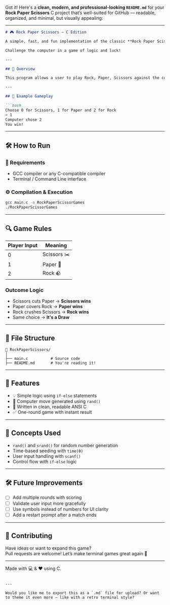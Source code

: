 Got it! Here's a **clean, modern, and professional-looking `README.md`** for your **Rock Paper Scissors** C project that’s well-suited for GitHub — readable, organized, and minimal, but visually appealing:

---

```markdown
# 🎮 Rock Paper Scissors — C Edition

A simple, fast, and fun implementation of the classic **Rock Paper Scissors** game, written in C for the command line.

Challenge the computer in a game of logic and luck!

---

## 📌 Overview

This program allows a user to play Rock, Paper, Scissors against the computer. The computer randomly selects its move, and the user is prompted to input theirs. The game then compares the two and declares a winner.

---

## 🧪 Example Gameplay

```bash
Choose 0 for Scissors, 1 for Paper and 2 for Rock 
> 1
Computer chose 2
You win!
```

---

## 🛠️ How to Run

### 🔧 Requirements

- GCC compiler or any C-compatible compiler
- Terminal / Command Line interface

### ⚙️ Compilation & Execution

```bash
gcc main.c -o RockPaperScissorGames
./RockPaperScissorGames
```

---

## 🔍 Game Rules

| Player Input | Meaning   |
|--------------|-----------|
| 0            | Scissors ✂️ |
| 1            | Paper 📄   |
| 2            | Rock 🪨     |

### Outcome Logic

- Scissors cuts Paper → **Scissors wins**
- Paper covers Rock → **Paper wins**
- Rock crushes Scissors → **Rock wins**
- Same choice → **It's a Draw**

---

## 📂 File Structure

```
📁 RockPaperScissors/
│
├── main.c          # Source code
├── README.md       # You're reading it!
```

---

## 🚀 Features

- 💡 Simple logic using `if-else` statements
- 🎲 Computer move generated using `rand()`
- 🧠 Written in clean, readable ANSI C
- ✅ One-round game with instant result

---

## 🧠 Concepts Used

- `rand()` and `srand()` for random number generation
- Time-based seeding with `time(0)`
- User input handling with `scanf()`
- Control flow with `if-else` logic

---

## 🛠 Future Improvements

- [ ] Add multiple rounds with scoring
- [ ] Validate user input more gracefully
- [ ] Use symbols instead of numbers for UI clarity
- [ ] Add a restart prompt after a match ends

---

## 🤝 Contributing

Have ideas or want to expand this game?  
Pull requests are welcome! Let’s make terminal games great again 🚀

---

Made with 💻 & ❤️ using C.
```

---

Would you like me to export this as a `.md` file for upload? Or want to theme it even more — like with a retro terminal style?
